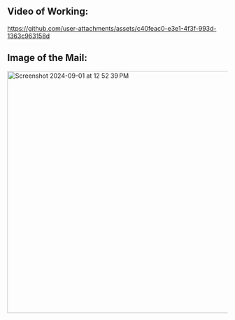 ## Video of Working:

https://github.com/user-attachments/assets/c40feac0-e3e1-4f3f-993d-1363c963158d

## Image of the Mail:

<img width="553" alt="Screenshot 2024-09-01 at 12 52 39 PM" src="https://github.com/user-attachments/assets/5ed4f6bc-e640-4f0b-9038-692adf7a0174">
